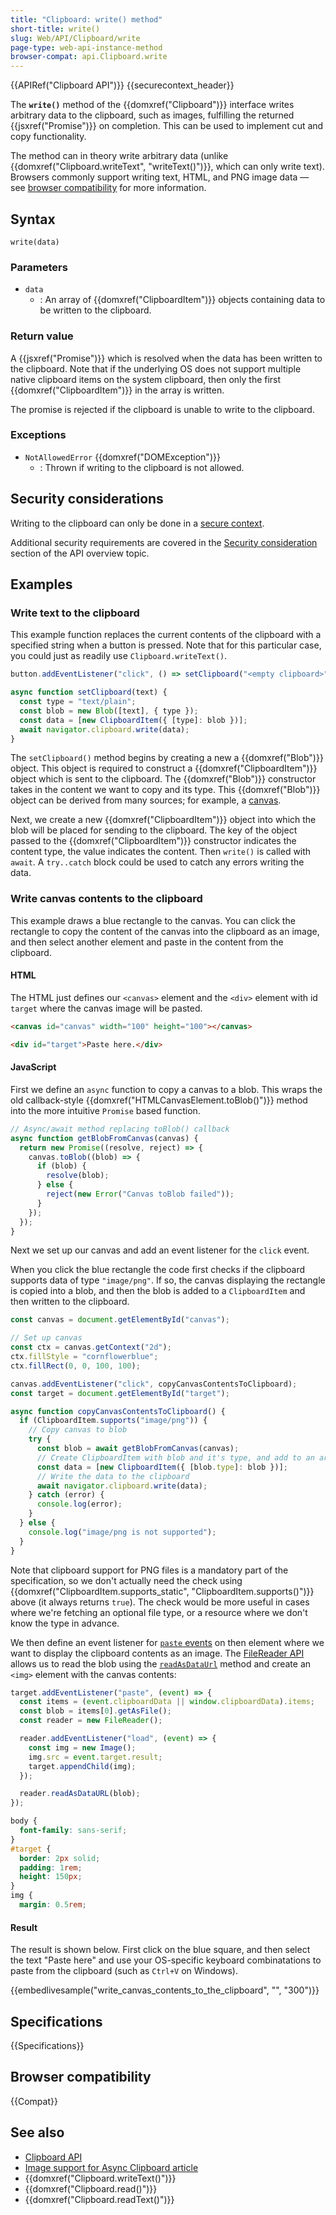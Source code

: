 ```yaml
---
title: "Clipboard: write() method"
short-title: write()
slug: Web/API/Clipboard/write
page-type: web-api-instance-method
browser-compat: api.Clipboard.write
---
```


{{APIRef("Clipboard API")}} {{securecontext_header}}

The **`write()`** method of the {{domxref("Clipboard")}} interface writes arbitrary data to the clipboard, such as images, fulfilling the returned {{jsxref("Promise")}} on completion.
This can be used to implement cut and copy functionality.

The method can in theory write arbitrary data (unlike {{domxref("Clipboard.writeText", "writeText()")}}, which can only write text).
Browsers commonly support writing text, HTML, and PNG image data — see [browser compatibility](#browser_compatibility) for more information.

## Syntax

```js-nolint
write(data)
```

### Parameters

- `data`
  - : An array of {{domxref("ClipboardItem")}} objects containing data to be written to the clipboard.

### Return value

A {{jsxref("Promise")}} which is resolved when the data has been written to the clipboard.
Note that if the underlying OS does not support multiple native clipboard items on the system clipboard, then only the first {{domxref("ClipboardItem")}} in the array is written.

The promise is rejected if the clipboard is unable to write to the clipboard.

### Exceptions

- `NotAllowedError` {{domxref("DOMException")}}
  - : Thrown if writing to the clipboard is not allowed.

## Security considerations

Writing to the clipboard can only be done in a [secure context](/en-US/docs/Web/Security/Secure_Contexts).

Additional security requirements are covered in the [Security consideration](/en-US/docs/Web/API/Clipboard_API#security_considerations) section of the API overview topic.

## Examples

### Write text to the clipboard

This example function replaces the current contents of the clipboard with a specified string when a button is pressed.
Note that for this particular case, you could just as readily use `Clipboard.writeText()`.

```js
button.addEventListener("click", () => setClipboard("<empty clipboard>"));

async function setClipboard(text) {
  const type = "text/plain";
  const blob = new Blob([text], { type });
  const data = [new ClipboardItem({ [type]: blob })];
  await navigator.clipboard.write(data);
}
```

The `setClipboard()` method begins by creating a new a {{domxref("Blob")}} object.
This object is required to construct a {{domxref("ClipboardItem")}} object which is sent to the clipboard.
The {{domxref("Blob")}} constructor takes in the content we want to copy and its type.
This {{domxref("Blob")}} object can be derived from many sources; for example, a [canvas](/en-US/docs/Web/API/HTMLCanvasElement).

Next, we create a new {{domxref("ClipboardItem")}} object into which the blob will be placed for sending to the clipboard.
The key of the object passed to the {{domxref("ClipboardItem")}} constructor indicates the content type, the value indicates the content.
Then `write()` is called with `await`.
A `try..catch` block could be used to catch any errors writing the data.

### Write canvas contents to the clipboard

This example draws a blue rectangle to the canvas.
You can click the rectangle to copy the content of the canvas into the clipboard as an image, and then select another element and paste in the content from the clipboard.

#### HTML

The HTML just defines our `<canvas>` element and the `<div>` element with id `target` where the canvas image will be pasted.

```html
<canvas id="canvas" width="100" height="100"></canvas>

<div id="target">Paste here.</div>
```

#### JavaScript

First we define an `async` function to copy a canvas to a blob.
This wraps the old callback-style {{domxref("HTMLCanvasElement.toBlob()")}} method into the more intuitive `Promise` based function.

```js
// Async/await method replacing toBlob() callback
async function getBlobFromCanvas(canvas) {
  return new Promise((resolve, reject) => {
    canvas.toBlob((blob) => {
      if (blob) {
        resolve(blob);
      } else {
        reject(new Error("Canvas toBlob failed"));
      }
    });
  });
}
```

Next we set up our canvas and add an event listener for the `click` event.

When you click the blue rectangle the code first checks if the clipboard supports data of type `"image/png"`.
If so, the canvas displaying the rectangle is copied into a blob, and then the blob is added to a `ClipboardItem` and then written to the clipboard.

```js
const canvas = document.getElementById("canvas");

// Set up canvas
const ctx = canvas.getContext("2d");
ctx.fillStyle = "cornflowerblue";
ctx.fillRect(0, 0, 100, 100);

canvas.addEventListener("click", copyCanvasContentsToClipboard);
const target = document.getElementById("target");

async function copyCanvasContentsToClipboard() {
  if (ClipboardItem.supports("image/png")) {
    // Copy canvas to blob
    try {
      const blob = await getBlobFromCanvas(canvas);
      // Create ClipboardItem with blob and it's type, and add to an array
      const data = [new ClipboardItem({ [blob.type]: blob })];
      // Write the data to the clipboard
      await navigator.clipboard.write(data);
    } catch (error) {
      console.log(error);
    }
  } else {
    console.log("image/png is not supported");
  }
}
```

Note that clipboard support for PNG files is a mandatory part of the specification, so we don't actually need the check using {{domxref("ClipboardItem.supports_static", "ClipboardItem.supports()")}} above (it always returns `true`).
The check would be more useful in cases where we're fetching an optional file type, or a resource where we don't know the type in advance.

We then define an event listener for [`paste` events](/en-US/docs/Web/API/Element/paste_event) on then element where we want to display the clipboard contents as an image.
The [FileReader API](/en-US/docs/Web/API/FileReader) allows us to read the blob using the [`readAsDataUrl`](/en-US/docs/Web/API/FileReader/readAsDataURL) method and create an `<img>` element with the canvas contents:

```js
target.addEventListener("paste", (event) => {
  const items = (event.clipboardData || window.clipboardData).items;
  const blob = items[0].getAsFile();
  const reader = new FileReader();

  reader.addEventListener("load", (event) => {
    const img = new Image();
    img.src = event.target.result;
    target.appendChild(img);
  });

  reader.readAsDataURL(blob);
});
```

```css hidden
body {
  font-family: sans-serif;
}
#target {
  border: 2px solid;
  padding: 1rem;
  height: 150px;
}
img {
  margin: 0.5rem;
```

#### Result

The result is shown below.
First click on the blue square, and then select the text "Paste here" and use your OS-specific keyboard combinatations to paste from the clipboard (such as `Ctrl+V` on Windows).

{{embedlivesample("write_canvas_contents_to_the_clipboard", "", "300")}}

## Specifications

{{Specifications}}

## Browser compatibility

{{Compat}}

## See also

- [Clipboard API](/en-US/docs/Web/API/Clipboard_API)
- [Image support for Async Clipboard article](https://web.dev/articles/async-clipboard)
- {{domxref("Clipboard.writeText()")}}
- {{domxref("Clipboard.read()")}}
- {{domxref("Clipboard.readText()")}}
